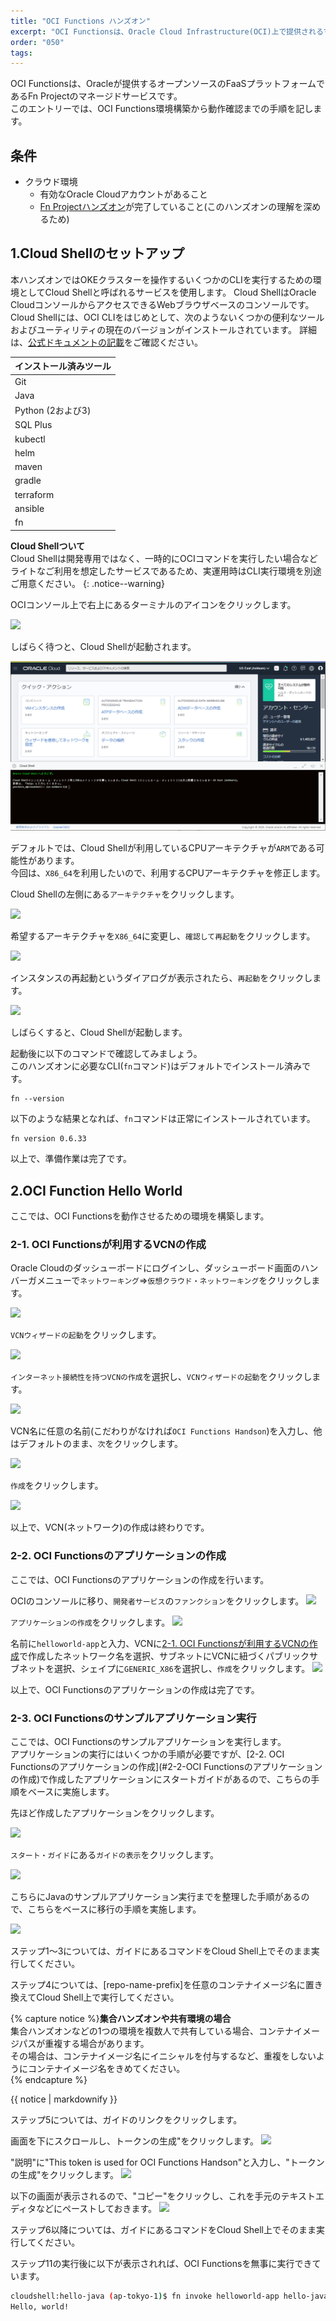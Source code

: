 ```yaml
---
title: "OCI Functions ハンズオン"
excerpt: "OCI Functionsは、Oracle Cloud Infrastructure(OCI)上で提供されるマネージドFaaS(Function as a Service)サービスです。こちらのハンズオンでは、OCI Functionsを動かしながら、FaaSおよびOCI Functionsの特徴や使い方を学んでいただけるコンテンツになっています。"
order: "050"
tags:
---
```

OCI Functionsは、Oracleが提供するオープンソースのFaaSプラットフォームであるFn Projectのマネージドサービスです。  
このエントリーでは、OCI Functions環境構築から動作確認までの手順を記します。
 
条件
----------------------
- クラウド環境
    * 有効なOracle Cloudアカウントがあること
    * [Fn Projectハンズオン](/ocitutorials/cloud-native/fn-for-beginners/)が完了していること(このハンズオンの理解を深めるため)

1.Cloud Shellのセットアップ
-------------------
本ハンズオンではOKEクラスターを操作するいくつかのCLIを実行するための環境としてCloud Shellと呼ばれるサービスを使用します。
Cloud ShellはOracle CloudコンソールからアクセスできるWebブラウザベースのコンソールです。
Cloud Shellには、OCI CLIをはじめとして、次のようないくつかの便利なツールおよびユーティリティの現在のバージョンがインストールされています。
詳細は、[公式ドキュメントの記載](https://docs.cloud.oracle.com/ja-jp/iaas/Content/API/Concepts/cloudshellintro.htm)をご確認ください。

インストール済みツール |
-|
Git |
Java |
Python (2および3) |
SQL Plus |
kubectl |
helm |
maven |
gradle |
terraform |
ansible |
fn |

**Cloud Shellついて**  
Cloud Shellは開発専用ではなく、一時的にOCIコマンドを実行したい場合などライトなご利用を想定したサービスであるため、実運用時はCLI実行環境を別途ご用意ください。
{: .notice--warning}

OCIコンソール上で右上にあるターミナルのアイコンをクリックします。

![](01-02-01.png)


しばらく待つと、Cloud Shellが起動されます。　　

![](01-02-02.png)

デフォルトでは、Cloud Shellが利用しているCPUアーキテクチャが`ARM`である可能性があります。  
今回は、`X86_64`を利用したいので、利用するCPUアーキテクチャを修正します。  

Cloud Shellの左側にある`アーキテクチャ`をクリックします。  

![](01-02-03.png)

希望するアーキテクチャを`X86_64`に変更し、`確認して再起動`をクリックします。  

![](01-02-04.png)

インスタンスの再起動というダイアログが表示されたら、`再起動`をクリックします。  

![](01-02-05.png)

しばらくすると、Cloud Shellが起動します。

起動後に以下のコマンドで確認してみましょう。  
このハンズオンに必要なCLI(`fn`コマンド)はデフォルトでインストール済みです。  

```
fn --version
```

以下のような結果となれば、`fn`コマンドは正常にインストールされています。
```
fn version 0.6.33
```

以上で、準備作業は完了です。

2.OCI Function Hello World
---------------------------------------------------
ここでは、OCI Functionsを動作させるための環境を構築します。  

### 2-1. OCI Functionsが利用するVCNの作成
Oracle Cloudのダッシューボードにログインし、ダッシューボード画面のハンバーガメニューで`ネットワーキング`=>`仮想クラウド・ネットワーキング`をクリックします。

![](01-01.png)

`VCNウィザードの起動`をクリックします。

![](01-02.png)

`インターネット接続性を持つVCNの作成`を選択し、`VCNウィザードの起動`をクリックします。

![](01-03.png)

VCN名に任意の名前(こだわりがなければ`OCI Functions Handson`)を入力し、他はデフォルトのまま、`次`をクリックします。

![](01-04.png)

`作成`をクリックします。

![](01-14.png)

以上で、VCN(ネットワーク)の作成は終わりです。

### 2-2. OCI Functionsのアプリケーションの作成
ここでは、OCI Functionsのアプリケーションの作成を行います。

OCIのコンソールに移り、`開発者サービス`の`ファンクション`をクリックします。
![](03-12.png)

`アプリケーションの作成`をクリックします。
![](03-13.png)

名前に`helloworld-app`と入力、VCNに[2-1. OCI Functionsが利用するVCNの作成](#2-1-oracle-functionsが利用するvcnの作成)で作成したネットワーク名を選択、サブネットにVCNに紐づくパブリックサブネットを選択、シェイプに`GENERIC_X86`を選択し、`作成`をクリックします。
![](03-14.png)

以上で、OCI Functionsのアプリケーションの作成は完了です。

### 2-3. OCI Functionsのサンプルアプリケーション実行

ここでは、OCI Functionsのサンプルアプリケーションを実行します。  
アプリケーションの実行にはいくつかの手順が必要ですが、[2-2. OCI Functionsのアプリケーションの作成](#2-2-OCI Functionsのアプリケーションの作成)で作成したアプリケーションにスタートガイドがあるので、こちらの手順をベースに実施します。  

先ほど作成したアプリケーションをクリックします。  

![](05-01.png)

`スタート・ガイド`にある`ガイドの表示`をクリックします。  

![](05-02.png)

こちらにJavaのサンプルアプリケーション実行までを整理した手順があるので、こちらをベースに移行の手順を実施します。  

![](05-03.png)

ステップ1～3については、ガイドにあるコマンドをCloud Shell上でそのまま実行してください。  

ステップ4については、[repo-name-prefix]を任意のコンテナイメージ名に置き換えてCloud Shell上で実行してください。  

{% capture notice %}**集合ハンズオンや共有環境の場合**  
集合ハンズオンなどの1つの環境を複数人で共有している場合、コンテナイメージパスが重複する場合があります。  
その場合は、コンテナイメージ名にイニシャルを付与するなど、重複をしないようにコンテナイメージ名をきめてください。  
{% endcapture %}
<div class="notice--warning">
  {{ notice | markdownify }}
</div>

ステップ5については、ガイドのリンクをクリックします。　　

画面を下にスクロールし、トークンの生成"をクリックします。
![](02-02.png)

"説明"に"This token is used for OCI Functions Handson"と入力し、"トークンの生成"をクリックします。
![](02-03.png)

以下の画面が表示されるので、"コピー"をクリックし、これを手元のテキストエディタなどにペーストしておきます。
![](02-04.png)

ステップ6以降については、ガイドにあるコマンドをCloud Shell上でそのまま実行してください。  

ステップ11の実行後に以下が表示されれば、OCI Functionsを無事に実行できています。  

```sh
cloudshell:hello-java (ap-tokyo-1)$ fn invoke helloworld-app hello-java
Hello, world!
```
